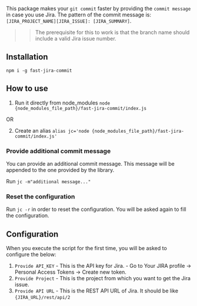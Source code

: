 This package makes your `git commit` faster by providing the `commit message` in case you use Jira.
The pattern of the commit message is: `[JIRA_PROJECT_NAME][JIRA_ISSUE]: [JIRA_SUMMARY]`.

>> The prerequisite for this to work is that the branch name should include a valid Jira issue number.

## Installation

`npm i -g fast-jira-commit`

## How to use

1. Run it directly from node_modules
   `node {node_modules_file_path}/fast-jira-commit/index.js`

OR

2. Create an alias
   `alias jc='node {node_modules_file_path}/fast-jira-commit/index.js'`

### Provide additional commit message
You can provide an additional commit message. This message will be appended to the one provided by the library.

Run `jc -m"additional message..."`

### Reset the configuration

Run `jc -r` in order to reset the configuration. You will be asked again to fill the configuration.

## Configuration

When you execute the script for the first time, you will be asked to configure the below:

1. `Provide API_KEY` - This is the API key for Jira. - Go to Your JIRA profile -> Personal Access Tokens -> Create new token.
2. `Provide Project` - This is the project from which you want to get the Jira issue.
3. `Provide API URL` - This is the REST API URL of Jira. It should be like `{JIRA_URL}/rest/api/2`
